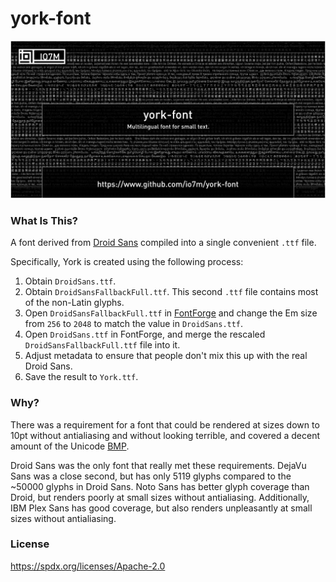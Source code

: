 york-font
===

![york-font](./york-font.jpg?raw=true)

### What Is This?

A font derived from [Droid
Sans](https://en.wikipedia.org/wiki/Droid_(typeface)) compiled into
a single convenient `.ttf` file.

Specifically, York is created using the following process:

1. Obtain `DroidSans.ttf`.
2. Obtain `DroidSansFallbackFull.ttf`. This second `.ttf` file
   contains most of the non-Latin glyphs.
3. Open `DroidSansFallbackFull.ttf` in [FontForge](https://fontforge.org/en-US/)
   and change the Em size from `256` to `2048` to match
   the value in `DroidSans.ttf`.
4. Open `DroidSans.ttf` in FontForge, and merge the rescaled
   `DroidSansFallbackFull.ttf` file into it.
5. Adjust metadata to ensure that people don't mix this up with
   the real Droid Sans.
6. Save the result to `York.ttf`.

### Why?

There was a requirement for a font that could be rendered
at sizes down to 10pt without antialiasing and without
looking terrible, and covered a decent amount of the Unicode
[BMP](https://en.wikipedia.org/wiki/Plane_(Unicode)#Basic_Multilingual_Plane).

Droid Sans was the only font that really met these requirements.
DejaVu Sans was a close second, but has only 5119 glyphs compared to
the ~50000 glyphs in Droid Sans. Noto Sans has better glyph coverage
than Droid, but renders poorly at small sizes without antialiasing.
Additionally, IBM Plex Sans has good coverage, but also renders
unpleasantly at small sizes without antialiasing.

### License

https://spdx.org/licenses/Apache-2.0


